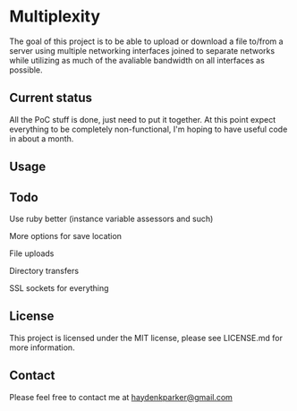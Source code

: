Multiplexity
===========================

The goal of this project is to be able to upload or download a file to/from a server using multiple networking interfaces joined to separate networks while utilizing as much of the avaliable bandwidth on all interfaces as possible.


Current status
--------------

All the PoC stuff is done, just need to put it together.  At this point expect everything to be completely non-functional, I'm hoping to have useful code in about a month.

Usage
-----



Todo
----

Use ruby better (instance variable assessors and such)

More options for save location

File uploads

Directory transfers

SSL sockets for everything

License
-------

This project is licensed under the MIT license, please see LICENSE.md for more information.

Contact
-------

Please feel free to contact me at haydenkparker@gmail.com
